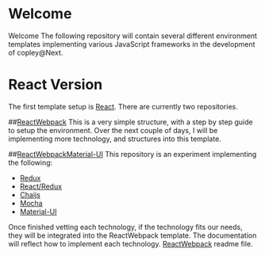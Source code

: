 # Welcome
Welcome
The following repository will contain several different environment templates implementing various JavaScript frameworks in the development of copley@Next.


# React Version
The first template setup is [React](https://facebook.github.io/react/).  There are currently two repositories.  

##[ReactWebpack](https://github.com/LincolnGroup/v-Next/tree/master/ReactWebpack)
This is a very simple structure, with a step by step guide to setup the environment.   Over the next couple of days, I will be implementing more technology, and structures into this template.

##[ReactWebpackMaterial-UI](https://github.com/LincolnGroup/v-Next/tree/master/ReactWebpackMaterial-UI)
This repository is an experiment implementing the following:
* [Redux](http://redux.js.org/)
* [React/Redux](http://redux.js.org/docs/basics/UsageWithReact.html)
* [Chaijs](http://chaijs.com/)
* [Mocha](http://mochajs.org/)
* [Material-UI](http://www.material-ui.com)

Once finished vetting each technology, if the technology fits our needs, they will be integrated into the ReactWebpack template. The documentation will reflect how to implement each technology.  [ReactWebpack](https://github.com/LincolnGroup/v-Next/tree/master/ReactWebpack) readme file.



